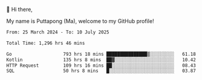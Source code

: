 👋 Hi there,

My name is Puttapong (Ma), welcome to my GitHub profile!

<!--START_SECTION:waka-->

```txt
From: 25 March 2024 - To: 10 July 2025

Total Time: 1,296 hrs 46 mins

Go                   793 hrs 18 mins ███████████████▒░░░░░░░░░   61.18 %
Kotlin               135 hrs 8 mins  ██▓░░░░░░░░░░░░░░░░░░░░░░   10.42 %
HTTP Request         109 hrs 16 mins ██░░░░░░░░░░░░░░░░░░░░░░░   08.43 %
SQL                  50 hrs 8 mins   █░░░░░░░░░░░░░░░░░░░░░░░░   03.87 %
```

<!--END_SECTION:waka-->
